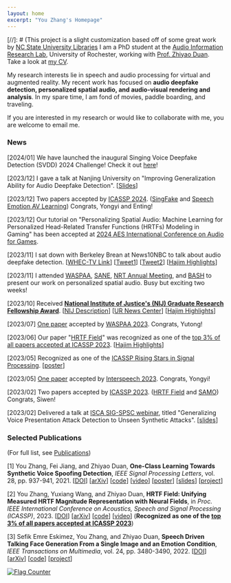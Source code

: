 ```yaml
---
layout: home
excerpt: "You Zhang's Homepage"
---
```



[//]: # (This project is a slight customization based off of some great work by [NC State University Libraries](https://www.lib.ncsu.edu/. )
I am a PhD student at the [Audio Information Research Lab](https://labsites.rochester.edu/air/), University of Rochester, working with [Prof. Zhiyao Duan](https://hajim.rochester.edu/ece/sites/zduan/). Take a look at [my CV](./You_Neil_Zhang_CV_2023_Dec.pdf).

My research interests lie in speech and audio processing for virtual and augmented reality.
My recent work has focused on **audio deepfake detection, personalized spatial audio, and audio-visual rendering and analysis**.
In my spare time, I am fond of movies, paddle boarding, and traveling.

If you are interested in my research or would like to collaborate with me, you are welcome to email me.


### News
[2024/01] We have launched the inaugural Singing Voice Deepfake Detection (SVDD) 2024 Challenge! Check it out [here](https://challenge.singfake.org/)!

[2023/12] I gave a talk at Nanjing University on "Improving Generalization Ability for Audio Deepfake Detection". [[Slides](./resources/Improving_Generalization_Ability_for_Audio_Deepfake_Detection_20231228_Nanjing_University.pdf)]

[2023/12] Two papers accepted by [ICASSP 2024](2024.ieeeicassp.org). ([SingFake]() and [Speech Emotion AV Learning](https://arxiv.org/abs/2311.14816)) Congrats, Yongyi and Enting! 

[2023/12] Our tutorial on "Personalizing Spatial Audio: Machine Learning for Personalized Head-Related Transfer Functions (HRTFs) Modeling in Gaming" has been accepted at [2024 AES International Conference on Audio for Games](https://aes2.org/events-calendar/2024-aes-6th-international-conference-on-audio-for-games/).

[2023/11] I sat down with Berkeley Brean at News10NBC to talk about audio deepfake detection. [[WHEC-TV Link](https://www.whec.com/investigations/news10nbc-investigates-heres-what-happened-when-we-did-a-deep-fake-on-berkeley-breans-voice/)] [[Tweet1](https://twitter.com/whec_bbrean/status/1730299267544236042)] [[Tweet2](https://twitter.com/whec_bbrean/status/1730313761574055959)] [[Hajim Highlights](https://www.rochester.edu/communications/newsletters/hajim/hajim-highlights-1204/)]

[2023/11] I attended [WASPAA](https://waspaa.com/), [SANE](https://www.saneworkshop.org/sane2023/), [NRT Annual Meeting](https://nrt.asu.edu/nsf-annual-meeting/), and [BASH](https://binaural.and.spatialhearing.org/) to present our work on personalized spatial audio. Busy but exciting two weeks!

[2023/10] Received [**National Institute of Justice's (NIJ) Graduate Research Fellowship Award**](https://nij.ojp.gov/funding/fellowships/graduate-research-fellowship-program). [[NIJ Description](https://nij.ojp.gov/funding/awards/15pnij-23-gg-01933-ress)] [[UR News Center](https://www.rochester.edu/newscenter/audio-deepfake-detective-developing-new-sleuthing-techniques-573482/)] [[Hajim Highlights](https://www.rochester.edu/communications/newsletters/hajim/hajim-highlights-1113/)]

[2023/07] [One paper](https://ieeexplore.ieee.org/document/10248178) accepted by [WASPAA 2023](https://waspaa.com/). Congrats, Yutong!

[2023/06] Our paper "[HRTF Field](https://ieeexplore.ieee.org/document/10095801)" was recognized as one of the [top 3% of all papers accepted at ICASSP 2023](https://2023.ieeeicassp.org/top-3-percent-paper-recognitions/). [[Hajim Highlights](https://www.rochester.edu/communications/newsletters/hajim/620222/)]

[2023/05] Recognized as one of the [ICASSP Rising Stars in Signal Processing](https://2023.ieeeicassp.org/rising-stars-workshop). [[poster](./resources/ICASSP2023_Rising_Star_Neil_final.pdf)]


<!-- <details>


<summary>More archived news.</summary> -->


[2023/05] [One paper](https://www.isca-speech.org/archive/interspeech_2023/zang23_interspeech.html) accepted by [Interspeech 2023](https://www.interspeech2023.org/). Congrats, Yongyi!


[2023/02] Two papers accepted by [ICASSP 2023](https://2023.ieeeicassp.org/). ([HRTF Field](https://arxiv.org/abs/2210.15196) and [SAMO](https://arxiv.org/abs/2211.02718)) Congrats, Siwen!


[2023/02] Delivered a talk at [ISCA SIG-SPSC webinar](https://www.spsc-sig.org/webinar), titled "Generalizing Voice Presentation Attack Detection to Unseen Synthetic Attacks". [[slides](https://www.spsc-sig.org/sites/default/files/2023-02/SPSC-Webinar-GeneralizingVoicePresentationAttackDetection-20230206.pdf)]


<!-- </details> -->


### Selected Publications
(For full list, see [Publications](https://yzyouzhang.com/research/))

[1] You Zhang, Fei Jiang, and Zhiyao Duan, 
**One-Class Learning Towards Synthetic Voice Spoofing Detection**, 
*IEEE Signal Processing Letters*, 
vol. 28, pp. 937-941, 2021.
[[DOI](https://ieeexplore.ieee.org/document/9417604)] [[arXiv](https://arxiv.org/abs/2010.13995)] [[code](https://github.com/yzyouzhang/AIR-ASVspoof)] 
[[video](https://www.youtube.com/watch?v=pX9aq8CaIvk)] [[poster](https://labsites.rochester.edu/air/publications/ICASSP2022Poster_Neil.pdf)] [[slides](https://labsites.rochester.edu/air/publications/ICASSP2022Slides_Neil.pdf)] [[project](https://labsites.rochester.edu/air/projects/asvspoof.html)]

[2] You Zhang, Yuxiang Wang, and Zhiyao Duan,
**HRTF Field: Unifying Measured HRTF Magnitude Representation with Neural Fields**, in *Proc. IEEE International Conference on Acoustics, Speech and Signal Processing (ICASSP)*, 2023. 
[[DOI](https://ieeexplore.ieee.org/document/10095801)] [[arXiv](https://arxiv.org/abs/2210.15196)] [[code](https://github.com/yzyouzhang/hrtf_field)] [[video](https://youtu.be/HoQg8YzX1jg)]  (**Recognized as one of the [top 3% of all papers accepted at ICASSP 2023](https://drive.google.com/file/d/1qTDdwqGuenJsZZoyFD2uBh_t6QUt0PPE/view?usp=sharing)**)

[3] Sefik Emre Eskimez, You Zhang, and Zhiyao Duan, **Speech Driven Talking Face Generation From a Single Image and an Emotion Condition**, *IEEE Transactions on Multimedia*, vol. 24, pp. 3480-3490, 2022. 
[[DOI](https://ieeexplore.ieee.org/document/9496264)] [[arXiv](https://arxiv.org/abs/2008.03592)] [[code](https://github.com/eeskimez/emotalkingface)] [[project](https://labsites.rochester.edu/air/projects/tfaceemo.html)]



<!-- # COMMENT EXPLAINING THIS PAGE -- 
[2] You Zhang, Ge Zhu, Fei Jiang, and Zhiyao Duan, <strong>An Empirical Study on Channel Effects for Synthetic Voice Spoofing Countermeasure Systems</strong>, in <em>Proc. Interspeech 2021</em>, pp. 4309-4313, 2021. &lt;<a href="https://www.isca-speech.org/archive/pdfs/interspeech_2021/zhang21ea_interspeech.pdf">pdf</a>&gt; &lt;<a href="https://www.isca-speech.org/archive/interspeech_2021/zhang21ea_interspeech.html">link</a>&gt; &lt;<a href="https://github.com/yzyouzhang/Empirical-Channel-CM">code</a>&gt; &lt;<a href="https://www.youtube.com/watch?v=t6qtehKer6w">video</a>&gt; &lt;<a href="https://labsites.rochester.edu/air/publications/Zhang21channel_slides.pdf">slides</a>&gt; </p>
-->

<a href="https://info.flagcounter.com/w1Wy"><img src="https://s11.flagcounter.com/count2/w1Wy/bg_FFFFFF/txt_000000/border_CCCCCC/columns_6/maxflags_30/viewers_0/labels_0/pageviews_0/flags_0/percent_0/" alt="Flag Counter" border="0"></a>


  
